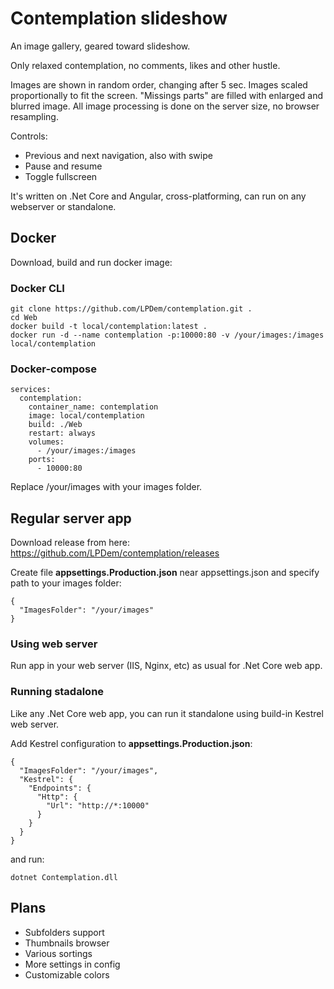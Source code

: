 # Contemplation slideshow
An image gallery, geared toward slideshow.

Only relaxed contemplation, no comments, likes and other hustle.

Images are shown in random order, changing after 5 sec. Images scaled proportionally to fit the screen. "Missings parts" are filled with enlarged and blurred image.
All image processing is done on the server size, no browser resampling.

Controls:
- Previous and next navigation, also with swipe
- Pause and resume
- Toggle fullscreen 

It's written on .Net Core and Angular, cross-platforming, can run on any webserver or standalone.

## Docker

Download, build and run docker image:

### Docker CLI

```
git clone https://github.com/LPDem/contemplation.git .
cd Web
docker build -t local/contemplation:latest .
docker run -d --name contemplation -p:10000:80 -v /your/images:/images local/contemplation
```

### Docker-compose

```
services:
  contemplation:
    container_name: contemplation
    image: local/contemplation
    build: ./Web
    restart: always
    volumes:
      - /your/images:/images
    ports:
      - 10000:80
```

Replace /your/images with your images folder.

## Regular server app

Download release from here: https://github.com/LPDem/contemplation/releases

Create file **appsettings.Production.json** near appsettings.json and specify path to your images folder:

```
{
  "ImagesFolder": "/your/images"
}
```

### Using web server
Run app in your web server (IIS, Nginx, etc) as usual for .Net Core web app.

### Running stadalone
Like any .Net Core web app, you can run it standalone using build-in Kestrel web server.

Add Kestrel configuration to **appsettings.Production.json**:

```
{
  "ImagesFolder": "/your/images",
  "Kestrel": {
    "Endpoints": {
      "Http": {
        "Url": "http://*:10000"
      }
    }
  }
}
```

and run:

```
dotnet Contemplation.dll
```

## Plans
- Subfolders support
- Thumbnails browser
- Various sortings
- More settings in config
- Customizable colors

